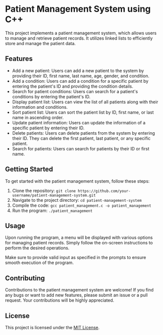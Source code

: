 # Patient Management System using C++

This project implements a patient management system, which allows users to manage and retrieve patient records. It utilizes linked lists to efficiently store and manage the patient data.

## Features

- Add a new patient: Users can add a new patient to the system by providing their ID, first name, last name, age, gender, and condition.
- Add a condition: Users can add a condition for a specific patient by entering the patient's ID and providing the condition details.
- Search for patient conditions: Users can search for a patient's conditions by entering the patient's ID.
- Display patient list: Users can view the list of all patients along with their information and conditions.
- Sort patient list: Users can sort the patient list by ID, first name, or last name in ascending order.
- Update patient information: Users can update the information of a specific patient by entering their ID.
- Delete patients: Users can delete patients from the system by entering their ID. They can delete the first patient, last patient, or any specific patient.
- Search for patients: Users can search for patients by their ID or first name.

## Getting Started

To get started with the patient management system, follow these steps:

1. Clone the repository: `git clone https://github.com/your-username/patient-management-system.git`
2. Navigate to the project directory: `cd patient-management-system`
3. Compile the code: `gcc patient_management.c -o patient_management`
4. Run the program: `./patient_management`

## Usage

Upon running the program, a menu will be displayed with various options for managing patient records. Simply follow the on-screen instructions to perform the desired operations.

Make sure to provide valid input as specified in the prompts to ensure smooth execution of the program.

## Contributing

Contributions to the patient management system are welcome! If you find any bugs or want to add new features, please submit an issue or a pull request. Your contributions will be highly appreciated.

## License

This project is licensed under the [MIT License](LICENSE).

